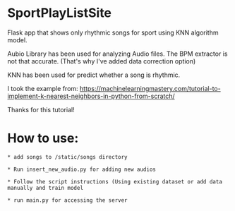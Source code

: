 # SportPlayListSite
Flask app that shows only rhythmic songs for sport using KNN algorithm model.

Aubio Library has been used for analyzing Audio files.
The BPM extractor is not that accurate. (That's why I've added data correction option)

KNN has been used for predict whether a song is rhythmic.

I took the example from:
 https://machinelearningmastery.com/tutorial-to-implement-k-nearest-neighbors-in-python-from-scratch/

Thanks for this tutorial!


# How to use:

    * add songs to /static/songs directory

    * Run insert_new_audio.py for adding new audios

    * Follow the script instructions (Using existing dataset or add data manually and train model

    * run main.py for accessing the server

